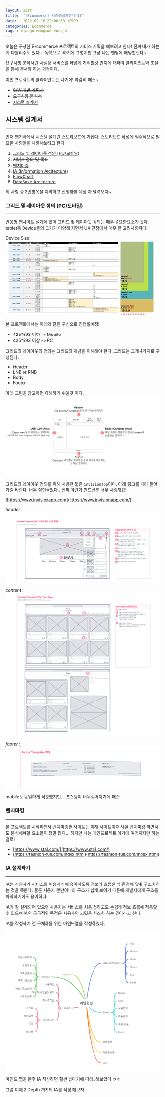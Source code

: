 ```yaml
---
layout: post
title:  "[Ecommerce] 시스템설계하기(1)"
date:   2022-02-16 22:00:53 +0900
categories: Ecommerce
tags : django MongoDB Vue.js
---
```


오늘은 구상한 E-commerce 프로젝트의 서비스 기획을 해보려고 한다!
진짜 내가 하는게 다틀리수도 있다... 독학으로..하기에 
그렇지만 그냥 나는 맨땅에 해딩할란다~

요구사항 분석서란 사실상 서비스를 어떻게 기획할것 인지에 대하여 클라이언트와 조율을 통해 문서화 하는 과정이다.

이번 프로젝트의 클라이언트는 나기에! 과감히 패스~


   * ~~[S/W 개발 계획서](#S/W-개발-계획서-작성)~~
   * ~~요구사항 분석서~~
   * [시스템 설계서](#시스템=설계서)


## 시스템 설계서
---
먼저 웹기획에서 시스템 설계란 스토리보드에 가깝다.
스토리보드 작성에 필수적으로 필요한 사항들을 나열해보려고 한다

   1. [그리드 및 레이아웃 정의 (PC/모바일)](#그리드-및-레이아웃-정의-(PC/모바일))
   2. ~~서비스 정의 및 목표~~
   3. [벤치마킹](#벤치마킹)
   4. [IA (Information Arcitecture)](##IA-설계하기)
   5. [FlowChart](#FlowChart)
   6. [DataBase Arcitecture](#DataBase-Arcitecture)

위 사항 중 2번항목을 제외하고 진행해볼 예정 자 달려보자~

### 그리드 및 레이아웃 정의 (PC/모바일)
---

반응형 웹사이트 설계에 있어 그리드 및 레이아웃 정의는 매우 중요한요소가 됬다. tablet등 Device들의 크기가 다양해 지면서
UX 관점에서 매우 큰 고려사항이다.

Device Size :
![이미지](/assets/images/device_size.jpg)

본 프로젝트에서는 아래와 같은 구성으로 진행할예정! 
  * 425*593 이하 -> Mobile
  * 425*593 이상 -> PC

그리드와 레이아웃의 정의는 그리드의 개념을 이해해야 한다.
그리드는 크게 4가지로 구성된다.

  * Header
  * LNB or RNB
  * Body
  * Footer

아래 그림을 참고하면 이해하기 쉬울것 이다.
![이미지](/assets/images/grid_detail.jpg)

그리드와 레이아웃 정의를 위해 사용한 툴은 `invisionapp`이다.
아래 링크를 따라 들어가길 바란다. 너무 잘만들었다.. 진짜 이런거 만드신분 너무 사랑해요!

[https://www.invisionapp.com](https://www.invisionapp.com/)


*header* :
![이미지](/assets/images/header_design.png)

*content* :
![이미지](/assets/images/Content_design.png)

*footer* :
![이미지](/assets/images/footer_design.png)


mobile도 동일하게 작성했지만... 포스팅이 너무길어지기에 패스!

### 벤치마킹
---

본 프로젝트를 시작하면서 벤치마킹한 사이트는 아래 사이트이다
사실 벤치마킹 하면서도 분석해야할 요소들이 정말 많다... 
하지만 나는 개인프로젝트 이기에 여기까지만 하는걸로!

  * [https://www.sta1.com/](https://www.sta1.com/)
  * [https://fashion-full.com/index.html](https://fashion-full.com/index.html)


### IA 설계하기
---
IA는 사용자가 서비스를 이용하기에 용이하도록 정보의 흐름을 웹
환경에 맞춰 구조화하는 것을 뜻한다. 물론 사용자 뿐만아니라 구조가 쉽게 보이기 때문에 개발자에게 구조를 파악하기에도 용이하다.

IA가 잘 설계되어 있으면 사용자는 서비스를 처음 접하고도 손쉽게
정보 흐름에 적응할 수 있으며 IA의 궁극적인 목적은 사용자의 고민을 최소화 하는 것이라고 한다. 


IA를 작성하기 전 구체화를 위한 마인드맵을 작성하였다.

![이미지](/assets/images/ia_mindmap.jpg)

마인드 맵을 한후 IA 작성하면 훨씬 쉽다기에 따라..해보았다 ㅎㅎ 

그럼 이제 2 Depth 까지의 IA를 작성 해보자 

